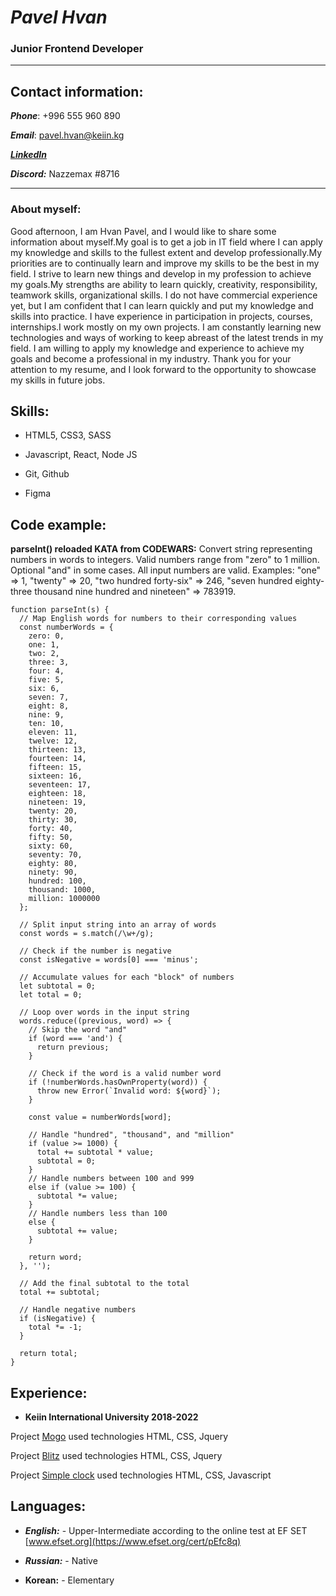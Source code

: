 # ***Pavel Hvan***

### Junior Frontend Developer

______
 
## Contact information:

***Phone***: +996 555 960 890

***Email***: pavel.hvan@keiin.kg

***[LinkedIn](https://www.linkedin.com/in/pkhvan/)***

***Discord:*** Nazzemax #8716
  ____
  
### About myself:
Good afternoon, I am Hvan Pavel, and I would like to share some information about myself.My goal is to get a job in IT field where I can apply my knowledge and skills to the fullest extent and develop professionally.My priorities are to continually learn and improve my skills to be the best in my field. I strive to learn new things and develop in my profession to achieve my goals.My strengths are ability to learn quickly, creativity, responsibility, teamwork skills, organizational skills. I do not have commercial experience yet, but I am confident that I can learn quickly and put my knowledge and skills into practice. I have experience in participation in projects, courses, internships.I work mostly on my own projects. 
I am constantly learning new technologies and ways of working to keep abreast of the latest trends in my field. I am willing to apply my knowledge and experience to achieve my goals and become a professional in my industry. Thank you for your attention to my resume, and I look forward to the opportunity to showcase my skills in future jobs.

## Skills:

- HTML5, CSS3, SASS

- Javascript, React, Node JS

- Git, Github

- Figma

## Code example:
**parseInt() reloaded KATA from CODEWARS:**  Convert string representing numbers in words to integers. Valid numbers range from "zero" to 1 million. Optional "and" in some cases. All input numbers are valid. Examples: "one" => 1, "twenty" => 20, "two hundred forty-six" => 246, "seven hundred eighty-three thousand nine hundred and nineteen" => 783919.

```
function parseInt(s) {
  // Map English words for numbers to their corresponding values
  const numberWords = {
    zero: 0,
    one: 1,
    two: 2,
    three: 3,
    four: 4,
    five: 5,
    six: 6,
    seven: 7,
    eight: 8,
    nine: 9,
    ten: 10,
    eleven: 11,
    twelve: 12,
    thirteen: 13,
    fourteen: 14,
    fifteen: 15,
    sixteen: 16,
    seventeen: 17,
    eighteen: 18,
    nineteen: 19,
    twenty: 20,
    thirty: 30,
    forty: 40,
    fifty: 50,
    sixty: 60,
    seventy: 70,
    eighty: 80,
    ninety: 90,
    hundred: 100,
    thousand: 1000,
    million: 1000000
  };

  // Split input string into an array of words
  const words = s.match(/\w+/g);

  // Check if the number is negative
  const isNegative = words[0] === 'minus';

  // Accumulate values for each "block" of numbers
  let subtotal = 0;
  let total = 0;

  // Loop over words in the input string
  words.reduce((previous, word) => {
    // Skip the word "and"
    if (word === 'and') {
      return previous;
    }

    // Check if the word is a valid number word
    if (!numberWords.hasOwnProperty(word)) {
      throw new Error(`Invalid word: ${word}`);
    }

    const value = numberWords[word];

    // Handle "hundred", "thousand", and "million"
    if (value >= 1000) {
      total += subtotal * value;
      subtotal = 0;
    }
    // Handle numbers between 100 and 999
    else if (value >= 100) {
      subtotal *= value;
    }
    // Handle numbers less than 100
    else {
      subtotal += value;
    }

    return word;
  }, '');

  // Add the final subtotal to the total
  total += subtotal;

  // Handle negative numbers
  if (isNegative) {
    total *= -1;
  }

  return total;
}
```

## Experience:

- **Keiin International University 2018-2022**

Project [Mogo](https://github.com/Nazzemax/Mogo) used technologies HTML, CSS, Jquery

Project [Blitz](https://github.com/Nazzemax/blitzWebsite) used technologies HTML, CSS, Jquery

Project [Simple clock](https://github.com/Nazzemax/simpleClock) used technologies HTML, CSS, Javascript

## Languages:

- ***English:*** - Upper-Intermediate according to the online test at EF SET [www.efset.org](https://www.efset.org/cert/pEfc8q)

- ***Russian:*** - Native

- **Korean:** - Elementary
